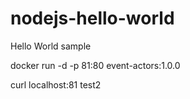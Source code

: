 # nodejs-hello-world
Hello World sample

docker run -d  -p 81:80 event-actors:1.0.0

curl localhost:81
test2
